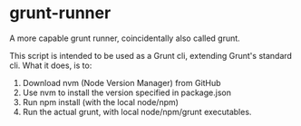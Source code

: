 grunt-runner
============

A more capable grunt runner, coincidentally also called grunt.

This script is intended to be used as a Grunt cli, extending Grunt's standard cli.
What it does, is to:
1) Download nvm (Node Version Manager) from GitHub
2) Use nvm to install the version specified in package.json
3) Run npm install (with the local node/npm)
4) Run the actual grunt, with local node/npm/grunt executables.
